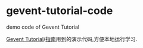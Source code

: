 # gevent-tutorial-code
demo code of Gevent Tutorial

[Gevent Tutorial](http://sdiehl.github.io/gevent-tutorial/)/[指南](http://xlambda.com/gevent-tutorial/)用到的演示代码,方便本地运行学习.
